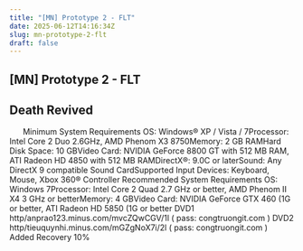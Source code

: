 ```yaml
---
title: "[MN] Prototype 2 - FLT"
date: 2025-06-12T14:16:34Z
slug: mn-prototype-2-flt
draft: false
---
```


## [MN] Prototype 2 - FLT

## Death Revived

​ ​​ ​​​​​​ ​ ​ ​ ​Minimum System Requirements​ ​OS: Windows® XP / Vista / 7​Processor: Intel Core 2 Duo 2.6GHz, AMD Phenom X3 8750​Memory: 2 GB RAM​Hard Disk Space: 10 GB​Video Card: NVIDIA GeForce 8800 GT with 512 MB RAM, ATI Radeon HD 4850 with 512 MB RAM​DirectX®: 9.0C or later​Sound: Any DirectX 9 compatible Sound Card​Supported Input Devices: Keyboard, Mouse, Xbox 360® Controller​ ​Recommended System Requirements​ ​OS: Windows 7​Processor: Intel Core 2 Quad 2.7 GHz or better, AMD Phenom II X4 3 GHz or better​Memory: 4 GB​Video Card: NVIDIA GeForce GTX 460 (1G or better, ATI Radeon HD 5850 (1G or better​​ ​​ ​DVD1​http/anprao123.minus.com/mvcZQwCGV/1l ( pass: congtruongit.com )​ ​ ​DVD2​http/tieuquynhi.minus.com/mGZgNoX7i/2l ( pass: congtruongit.com )​ ​ ​Added Recovery 10%​